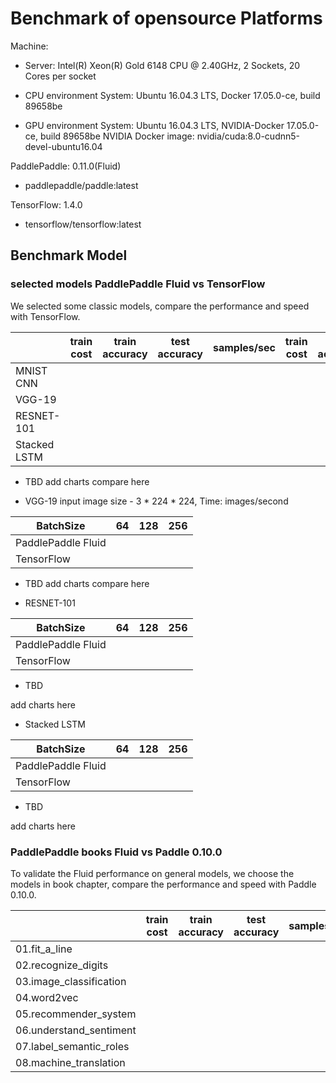 # Benchmark of opensource Platforms
Machine:

- Server: Intel(R) Xeon(R) Gold 6148 CPU @ 2.40GHz, 2 Sockets, 20 Cores per socket

- CPU environment
  System: Ubuntu 16.04.3 LTS, Docker 17.05.0-ce, build 89658be
- GPU environment
  System: Ubuntu 16.04.3 LTS, NVIDIA-Docker 17.05.0-ce, build 89658be
  NVIDIA Docker image: nvidia/cuda:8.0-cudnn5-devel-ubuntu16.04

PaddlePaddle: 0.11.0(Fluid) 
- paddlepaddle/paddle:latest

TensorFlow: 1.4.0
- tensorflow/tensorflow:latest

## Benchmark Model

### selected models PaddlePaddle Fluid vs TensorFlow 
We selected some classic models, compare the performance and speed with TensorFlow. 

|              | train cost | train accuracy | test accuracy | samples/sec | train cost | train accuracy | test accuracy | samples/sec |
| ------------ | ---------- | -------------- | ------------- | ----------- | ---------- | -------------- | ------------- | ----------- |
| MNIST CNN    |            |                |               |             |            |                |               |             |
| VGG-19        |            |                |               |             |            |                |               |             |
| RESNET-101    |            |                |               |             |            |                |               |             |
| Stacked LSTM |            |                |               |             |            |                |               |             |

- TBD
add charts compare here

- VGG-19
input image size - 3 * 224 * 224, Time: images/second

| BatchSize    | 64    | 128   | 256    |
|--------------|-------| ------| -------|
| PaddlePaddle Fluid| | | |
| TensorFlow| | | |

- TBD
add charts compare here

- RESNET-101

| BatchSize    | 64    | 128  | 256     |
|--------------|-------| -----| --------|
| PaddlePaddle Fluid| | | |
| TensorFlow| | | |

- TBD

add charts here

- Stacked LSTM

| BatchSize    | 64    | 128  | 256     |
|--------------|-------| -----| --------|
| PaddlePaddle Fluid| | | |
| TensorFlow| | | |

- TBD

add charts here


### PaddlePaddle books Fluid vs Paddle 0.10.0 
To validate the Fluid performance on general models, we choose the models in book chapter, compare the performance and speed with Paddle 0.10.0.

|                         | train cost | train accuracy | test accuracy | samples/sec | train cost | train accuracy | test accuracy | samples/sec |
| ----------------------- | ---------- | -------------- | ------------- | ----------- | ---------- | -------------- | ------------- | ----------- |
| 01.fit_a_line           |            |                |               |             |            |                |               |             |
| 02.recognize_digits     |            |                |               |             |            |                |               |             |
| 03.image_classification |            |                |               |             |            |                |               |             |
| 04.word2vec             |            |                |               |             |            |                |               |             |
| 05.recommender_system   |            |                |               |             |            |                |               |             |
| 06.understand_sentiment |            |                |               |             |            |                |               |             |
| 07.label_semantic_roles |            |                |               |             |            |                |               |             |
| 08.machine_translation  |            |                |               |             |            |                |               |             |

